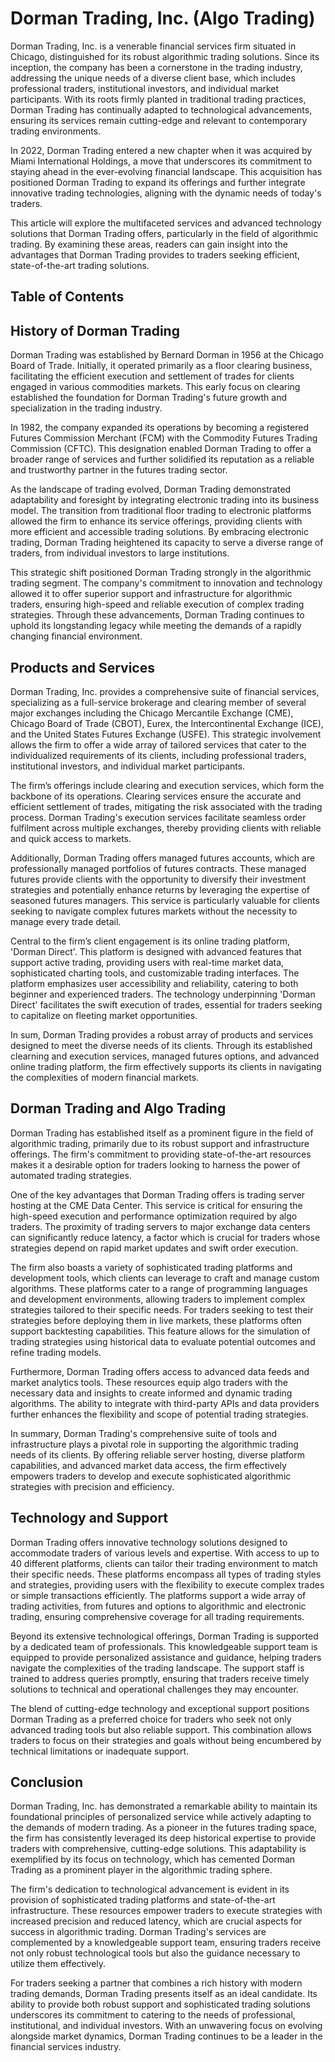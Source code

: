 # Dorman Trading, Inc. (Algo Trading)



Dorman Trading, Inc. is a venerable financial services firm situated in Chicago, distinguished for its robust algorithmic trading solutions. Since its inception, the company has been a cornerstone in the trading industry, addressing the unique needs of a diverse client base, which includes professional traders, institutional investors, and individual market participants. With its roots firmly planted in traditional trading practices, Dorman Trading has continually adapted to technological advancements, ensuring its services remain cutting-edge and relevant to contemporary trading environments.

In 2022, Dorman Trading entered a new chapter when it was acquired by Miami International Holdings, a move that underscores its commitment to staying ahead in the ever-evolving financial landscape. This acquisition has positioned Dorman Trading to expand its offerings and further integrate innovative trading technologies, aligning with the dynamic needs of today's traders.

This article will explore the multifaceted services and advanced technology solutions that Dorman Trading offers, particularly in the field of algorithmic trading. By examining these areas, readers can gain insight into the advantages that Dorman Trading provides to traders seeking efficient, state-of-the-art trading solutions.


## Table of Contents

## History of Dorman Trading

Dorman Trading was established by Bernard Dorman in 1956 at the Chicago Board of Trade. Initially, it operated primarily as a floor clearing business, facilitating the efficient execution and settlement of trades for clients engaged in various commodities markets. This early focus on clearing established the foundation for Dorman Trading's future growth and specialization in the trading industry.

In 1982, the company expanded its operations by becoming a registered Futures Commission Merchant (FCM) with the Commodity Futures Trading Commission (CFTC). This designation enabled Dorman Trading to offer a broader range of services and further solidified its reputation as a reliable and trustworthy partner in the futures trading sector.

As the landscape of trading evolved, Dorman Trading demonstrated adaptability and foresight by integrating electronic trading into its business model. The transition from traditional floor trading to electronic platforms allowed the firm to enhance its service offerings, providing clients with more efficient and accessible trading solutions. By embracing electronic trading, Dorman Trading heightened its capacity to serve a diverse range of traders, from individual investors to large institutions.

This strategic shift positioned Dorman Trading strongly in the algorithmic trading segment. The company's commitment to innovation and technology allowed it to offer superior support and infrastructure for algorithmic traders, ensuring high-speed and reliable execution of complex trading strategies. Through these advancements, Dorman Trading continues to uphold its longstanding legacy while meeting the demands of a rapidly changing financial environment.


## Products and Services

Dorman Trading, Inc. provides a comprehensive suite of financial services, specializing as a full-service brokerage and clearing member of several major exchanges including the Chicago Mercantile Exchange (CME), Chicago Board of Trade (CBOT), Eurex, the Intercontinental Exchange (ICE), and the United States Futures Exchange (USFE). This strategic involvement allows the firm to offer a wide array of tailored services that cater to the individualized requirements of its clients, including professional traders, institutional investors, and individual market participants.

The firm’s offerings include clearing and execution services, which form the backbone of its operations. Clearing services ensure the accurate and efficient settlement of trades, mitigating the risk associated with the trading process. Dorman Trading's execution services facilitate seamless order fulfilment across multiple exchanges, thereby providing clients with reliable and quick access to markets.

Additionally, Dorman Trading offers managed futures accounts, which are professionally managed portfolios of futures contracts. These managed futures provide clients with the opportunity to diversify their investment strategies and potentially enhance returns by leveraging the expertise of seasoned futures managers. This service is particularly valuable for clients seeking to navigate complex futures markets without the necessity to manage every trade detail.

Central to the firm’s client engagement is its online trading platform, 'Dorman Direct'. This platform is designed with advanced features that support active trading, providing users with real-time market data, sophisticated charting tools, and customizable trading interfaces. The platform emphasizes user accessibility and reliability, catering to both beginner and experienced traders. The technology underpinning 'Dorman Direct' facilitates the swift execution of trades, essential for traders seeking to capitalize on fleeting market opportunities.

In sum, Dorman Trading provides a robust array of products and services designed to meet the diverse needs of its clients. Through its established clearning and execution services, managed futures options, and advanced online trading platform, the firm effectively supports its clients in navigating the complexities of modern financial markets.


## Dorman Trading and Algo Trading

Dorman Trading has established itself as a prominent figure in the field of algorithmic trading, primarily due to its robust support and infrastructure offerings. The firm's commitment to providing state-of-the-art resources makes it a desirable option for traders looking to harness the power of automated trading strategies.

One of the key advantages that Dorman Trading offers is trading server hosting at the CME Data Center. This service is critical for ensuring the high-speed execution and performance optimization required by algo traders. The proximity of trading servers to major exchange data centers can significantly reduce latency, a factor which is crucial for traders whose strategies depend on rapid market updates and swift order execution.

The firm also boasts a variety of sophisticated trading platforms and development tools, which clients can leverage to craft and manage custom algorithms. These platforms cater to a range of programming languages and development environments, allowing traders to implement complex strategies tailored to their specific needs. For traders seeking to test their strategies before deploying them in live markets, these platforms often support backtesting capabilities. This feature allows for the simulation of trading strategies using historical data to evaluate potential outcomes and refine trading models.

Furthermore, Dorman Trading offers access to advanced data feeds and market analytics tools. These resources equip algo traders with the necessary data and insights to create informed and dynamic trading algorithms. The ability to integrate with third-party APIs and data providers further enhances the flexibility and scope of potential trading strategies.

In summary, Dorman Trading's comprehensive suite of tools and infrastructure plays a pivotal role in supporting the algorithmic trading needs of its clients. By offering reliable server hosting, diverse platform capabilities, and advanced market data access, the firm effectively empowers traders to develop and execute sophisticated algorithmic strategies with precision and efficiency.


## Technology and Support

Dorman Trading offers innovative technology solutions designed to accommodate traders of various levels and expertise. With access to up to 40 different platforms, clients can tailor their trading environment to match their specific needs. These platforms encompass all types of trading styles and strategies, providing users with the flexibility to execute complex trades or simple transactions efficiently. The platforms support a wide array of trading activities, from futures and options to algorithmic and electronic trading, ensuring comprehensive coverage for all trading requirements.

Beyond its extensive technological offerings, Dorman Trading is supported by a dedicated team of professionals. This knowledgeable support team is equipped to provide personalized assistance and guidance, helping traders navigate the complexities of the trading landscape. The support staff is trained to address queries promptly, ensuring that traders receive timely solutions to technical and operational challenges they may encounter.

The blend of cutting-edge technology and exceptional support positions Dorman Trading as a preferred choice for traders who seek not only advanced trading tools but also reliable support. This combination allows traders to focus on their strategies and goals without being encumbered by technical limitations or inadequate support.


## Conclusion

Dorman Trading, Inc. has demonstrated a remarkable ability to maintain its foundational principles of personalized service while actively adapting to the demands of modern trading. As a pioneer in the futures trading space, the firm has consistently leveraged its deep historical expertise to provide traders with comprehensive, cutting-edge solutions. This adaptability is exemplified by its focus on technology, which has cemented Dorman Trading as a prominent player in the algorithmic trading sphere.

The firm's dedication to technological advancement is evident in its provision of sophisticated trading platforms and state-of-the-art infrastructure. These resources empower traders to execute strategies with increased precision and reduced latency, which are crucial aspects for success in algorithmic trading. Dorman Trading's services are complemented by a knowledgeable support team, ensuring traders receive not only robust technological tools but also the guidance necessary to utilize them effectively.

For traders seeking a partner that combines a rich history with modern trading demands, Dorman Trading presents itself as an ideal candidate. Its ability to provide both robust support and sophisticated trading solutions underscores its commitment to catering to the needs of professional, institutional, and individual investors. With an unwavering focus on evolving alongside market dynamics, Dorman Trading continues to be a leader in the financial services industry.


